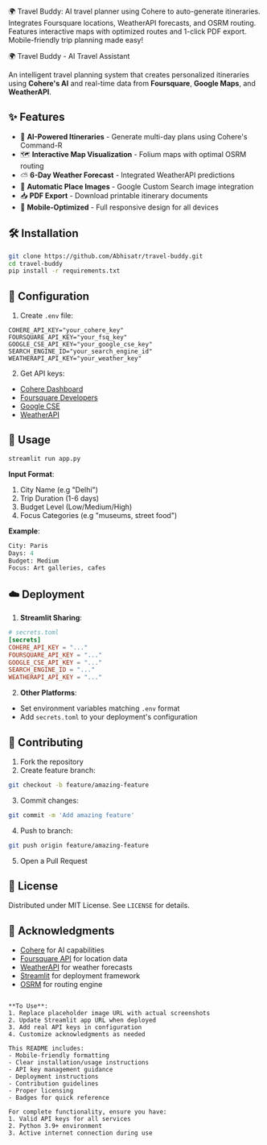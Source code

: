 
🌍 Travel Buddy: AI travel planner using Cohere to auto-generate itineraries. Integrates Foursquare locations, WeatherAPI forecasts, and OSRM routing. Features interactive maps with optimized routes and 1-click PDF export. Mobile-friendly trip planning made easy!


🌍 Travel Buddy - AI Travel Assistant



An intelligent travel planning system that creates personalized itineraries using **Cohere's AI** and real-time data from **Foursquare**, **Google Maps**, and **WeatherAPI**.

## ✨ Features

- 🧠 **AI-Powered Itineraries** - Generate multi-day plans using Cohere's Command-R
- 🗺️ **Interactive Map Visualization** - Folium maps with optimal OSRM routing
- ⛅ **6-Day Weather Forecast** - Integrated WeatherAPI predictions
- 📸 **Automatic Place Images** - Google Custom Search image integration
- 📥 **PDF Export** - Download printable itinerary documents
- 📱 **Mobile-Optimized** - Full responsive design for all devices

## 🛠️ Installation

```bash
git clone https://github.com/Abhisatr/travel-buddy.git
cd travel-buddy
pip install -r requirements.txt
```

## 🔑 Configuration

1. Create `.env` file:
```env
COHERE_API_KEY="your_cohere_key"
FOURSQUARE_API_KEY="your_fsq_key"
GOOGLE_CSE_API_KEY="your_google_cse_key"
SEARCH_ENGINE_ID="your_search_engine_id"
WEATHERAPI_API_KEY="your_weather_key"
```

2. Get API keys:
- [Cohere Dashboard](https://dashboard.cohere.com/)
- [Foursquare Developers](https://foursquare.com/developers/)
- [Google CSE](https://programmablesearchengine.google.com/)
- [WeatherAPI](https://www.weatherapi.com/)

## 🚀 Usage

```bash
streamlit run app.py
```

**Input Format**:
1. City Name (e.g "Delhi")
2. Trip Duration (1-6 days)
3. Budget Level (Low/Medium/High)
4. Focus Categories (e.g "museums, street food")

**Example**:
```python
City: Paris
Days: 4 
Budget: Medium
Focus: Art galleries, cafes
```

## ☁️ Deployment

1. **Streamlit Sharing**:
```toml
# secrets.toml
[secrets]
COHERE_API_KEY = "..."
FOURSQUARE_API_KEY = "..."
GOOGLE_CSE_API_KEY = "..."
SEARCH_ENGINE_ID = "..."
WEATHERAPI_API_KEY = "..."
```

2. **Other Platforms**:
- Set environment variables matching `.env` format
- Add `secrets.toml` to your deployment's configuration

## 🤝 Contributing

1. Fork the repository
2. Create feature branch:
```bash
git checkout -b feature/amazing-feature
```
3. Commit changes:
```bash
git commit -m 'Add amazing feature'
```
4. Push to branch:
```bash
git push origin feature/amazing-feature
```
5. Open a Pull Request

## 📜 License

Distributed under MIT License. See `LICENSE` for details.

## 🙏 Acknowledgments

- [Cohere](https://cohere.com) for AI capabilities
- [Foursquare API](https://developer.foursquare.com/) for location data
- [WeatherAPI](https://www.weatherapi.com/) for weather forecasts
- [Streamlit](https://streamlit.io) for deployment framework
- [OSRM](http://project-osrm.org/) for routing engine

```

**To Use**:
1. Replace placeholder image URL with actual screenshots
2. Update Streamlit app URL when deployed
3. Add real API keys in configuration
4. Customize acknowledgments as needed

This README includes:
- Mobile-friendly formatting
- Clear installation/usage instructions
- API key management guidance
- Deployment instructions
- Contribution guidelines
- Proper licensing
- Badges for quick reference

For complete functionality, ensure you have:
1. Valid API keys for all services
2. Python 3.9+ environment
3. Active internet connection during use
